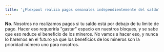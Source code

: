 ```yaml
---
title: '¿Flexpool realiza pagos semanales independientemente del saldo?'
---
```


**No**. Nosotros no realizamos pagos si tu saldo está por debajo de tu limite de pago. Hacer eso requeriría "gastar" espacio en nuestros bloques, y se sabe que eso reduce el beneficio de los mineros. No vamos a hacer eso, y nunca lo haremos en el futuro ya que los beneficios de los mineros son la prioridad número uno para nosotros.
